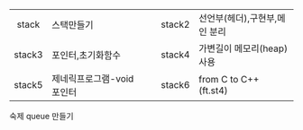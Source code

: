 ||||||
|:---:|:---|---|:---:|:---|
|stack|스택만들기|　|stack2|선언부(헤더),구현부,메인 분리|
|stack3|포인터,초기화함수||stack4|가변길이 메모리(heap) 사용|
|stack5|제네릭프로그램-void포인터||stack6|from C to C++ (ft.st4)|

숙제 queue 만들기
